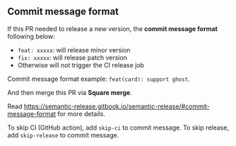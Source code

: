 ## Commit message format

If this PR needed to release a new version, the **commit message format** following below:

- `feat: xxxxx`: will release minor version
- `fix: xxxxx`: will release patch version
- Otherwise will not trigger the CI release job

Commit message format example: `feat(card): support ghost`.

And then merge this PR via **Square merge**.

Read https://semantic-release.gitbook.io/semantic-release/#commit-message-format for more details.

To skip CI (GitHub action), add `skip-ci` to commit message. To skip release, add `skip-release` to commit message.
